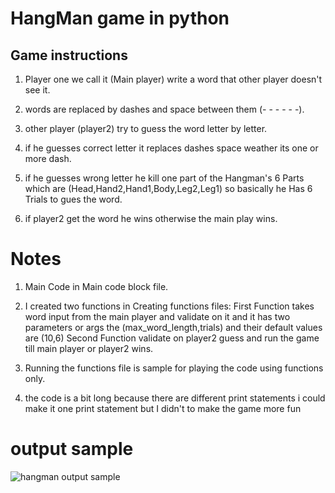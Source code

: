 # HangMan game in python

## Game instructions
1. Player one we call it (Main player) write a word that other player doesn't see it.

2. words are replaced by dashes and space between them (- - - - - -).

3. other player (player2) try to guess the word letter by letter.

4. if he guesses correct letter it replaces dashes space weather its one or more dash.

5. if he guesses wrong letter he kill one part of the Hangman's 6 Parts which are (Head,Hand2,Hand1,Body,Leg2,Leg1)
    so basically he Has 6 Trials to gues the word.

6. if player2 get the word he wins otherwise the main play wins.


# Notes 
1. Main Code in Main code block file.

2. I created two functions in Creating functions files:
   First Function takes word input from the main player and validate on it and it has two parameters or args the (max_word_length,trials) and their default values are (10,6)
   Second Function validate on player2 guess and run the game till main player or player2 wins.
   
3. Running the functions file is sample for playing the code using functions only.

4. the code is a bit long because there are different print statements i could make it one print statement but I didn't to make the game more fun 

# output sample 

![hangman output sample](https://github.com/MohamedAtef3155/-Python-HangMan-Game-/assets/126327548/7d0389a8-6af8-414d-9007-93ba6b43a118)
